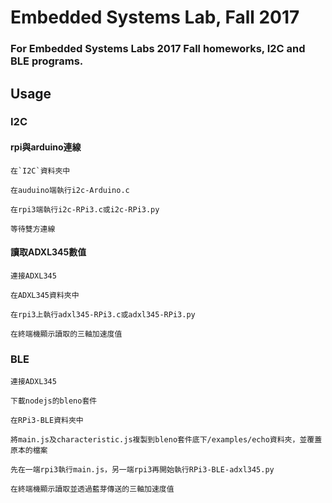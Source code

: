 # Embedded Systems Lab, Fall 2017
### For Embedded Systems Labs 2017 Fall homeworks, I2C and BLE programs.
## Usage
### I2C
#### rpi與arduino連線
```
在`I2C`資料夾中

在auduino端執行i2c-Arduino.c

在rpi3端執行i2c-RPi3.c或i2c-RPi3.py
  
等待雙方連線
```
#### 讀取ADXL345數值
```
連接ADXL345

在ADXL345資料夾中

在rpi3上執行adxl345-RPi3.c或adxl345-RPi3.py

在終端機顯示讀取的三軸加速度值
```

### BLE
```
連接ADXL345

下載nodejs的bleno套件

在RPi3-BLE資料夾中

將main.js及characteristic.js複製到bleno套件底下/examples/echo資料夾，並覆蓋原本的檔案

先在一端rpi3執行main.js，另一端rpi3再開始執行RPi3-BLE-adxl345.py

在終端機顯示讀取並透過藍芽傳送的三軸加速度值
```
